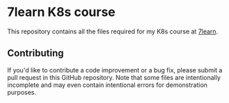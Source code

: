 # 7learn K8s course

This repository contains all the files required for my K8s course at [7learn](https://7learn.com/course/kubernetes).

## Contributing

If you'd like to contribute a code improvement or a bug fix, please submit a pull request in this GitHub repository. Note that some files are intentionally incomplete and may even contain intentional errors for demonstration purposes.
